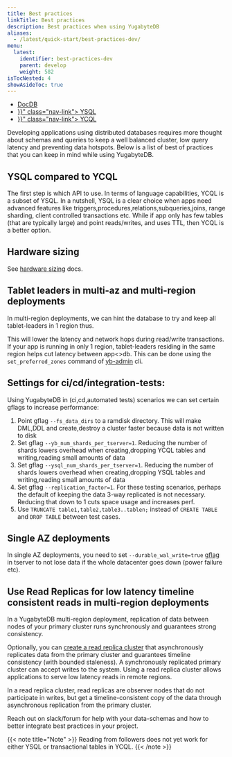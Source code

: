 ```yaml
---
title: Best practices
linkTitle: Best practices
description: Best practices when using YugabyteDB
aliases:
  - /latest/quick-start/best-practices-dev/
menu:
  latest:
    identifier: best-practices-dev
    parent: develop
    weight: 582
isTocNested: 4
showAsideToc: true
---
```


<ul class="nav nav-tabs-alt nav-tabs-yb">
  <li >
    <a href="" class="nav-link active">
      <i class="icon-" aria-hidden="true"></i>
      DocDB
    </a>
  </li>
  <li >
    <a href="{{< ref "best-practices-ysql.md" >}}" class="nav-link">
      <i class="icon-postgres" aria-hidden="true"></i>
      YSQL
    </a>
  </li>
  <li >
    <a href="{{< ref "best-practices-ycql.md" >}}" class="nav-link">
      <i class="icon-cassandra" aria-hidden="true"></i>
      YCQL
    </a>
  </li>
</ul>


Developing applications using distributed databases requires more thought about 
schemas and queries to keep a well balanced cluster, low query latency and preventing 
data hotspots. Below is a list of best of practices that you can keep in mind
while using YugabyteDB.

## YSQL compared to YCQL
The first step is which API to use. In terms of language capabilities, YCQL is a subset of YSQL.
In a nutshell, YSQL is a clear choice when apps need advanced features like triggers,procedures,relations,subqueries,joins, range sharding, client controlled transactions etc.
While if app only has few tables (that are typically large) and point reads/writes, and uses TTL, then YCQL is a better option. 


## Hardware sizing
See [hardware sizing](/latest/deploy/checklist/) docs.


## Tablet leaders in multi-az and multi-region deployments
In multi-region deployments, we can hint the database to try and keep all tablet-leaders
in 1 region thus.

This will lower the latency and network hops during read/write transactions. If your app is running in only 1 region, tablet-leaders residing 
in the same region helps cut latency between app<>db.
This can be done using the `set_preferred_zones` command of [yb-admin](../../admin/yb-admin) cli.

## Settings for ci/cd/integration-tests:
Using YugabyteDB in (ci,cd,automated tests) scenarios we can set certain gflags to increase performance:

1. Point gflag `--fs_data_dirs` to a ramdisk directory. 
This will make DML,DDL and create,destroy a cluster faster because data is not written to disk
2. Set gflag `--yb_num_shards_per_tserver=1`.
Reducing the number of shards lowers overhead when creating,dropping YCQL tables and writing,reading small amounts of data
3. Set gflag `--ysql_num_shards_per_tserver=1`.
Reducing the number of shards lowers overhead when creating,dropping YSQL tables and writing,reading small amounts of data
4. Set gflag `--replication_factor=1`.
For these testing scenarios, perhaps the default of keeping the data 3-way replicated is not necessary. Reducing that down to 1 cuts space usage and increases perf.
5. Use `TRUNCATE table1,table2,table3..tablen;` instead of `CREATE TABLE` and `DROP TABLE` between test cases. 

## Single AZ deployments
In single AZ deployments, you need to set `--durable_wal_write=true` [gflag](../../reference/configuration/yb-tserver) in 
tserver to not lose data if the whole datacenter goes down (power failure etc).

## Use Read Replicas for low latency timeline consistent reads in multi-region deployments
In a YugabyteDB multi-region deployment, replication of data between nodes of your primary cluster runs synchronously and guarantees strong consistency. 

Optionally, you can [create a read replica cluster](../deploy/multi-dc/read-replica-clusters.md) that asynchronously replicates data from the primary cluster and guarantees timeline 
consistency (with bounded staleness). A synchronously replicated primary cluster can accept writes to the system. 
Using a read replica cluster allows applications to serve low latency reads in remote regions.

In a read replica cluster, read replicas are observer nodes that do not participate in writes, 
but get a timeline-consistent copy of the data through asynchronous replication from the primary cluster.

Reach out on slack/forum for help with your data-schemas and how to better integrate best practices in your project.

{{< note title="Note" >}}
Reading from followers does not yet work for either YSQL or transactional tables in YCQL.
{{< /note >}}
